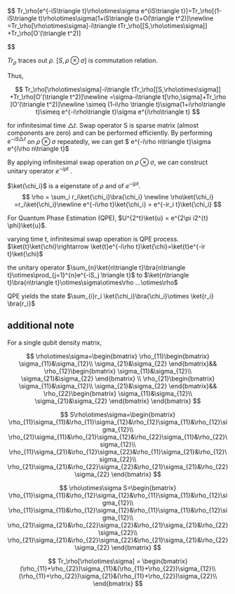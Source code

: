 $$
Tr_\rho[e^{-iS\triangle t}\rho\otimes\sigma e^{iS\triangle t}]=Tr_\rho[(1-iS\triangle t)\rho\otimes\sigma(1+iS\triangle t)+O(\triangle t^2)]\newline
=Tr_\rho[\rho\otimes\sigma]-i\triangle tTr_\rho[[S,\rho\otimes\sigma]] +Tr_\rho[O'(\triangle t^2)]

$$

$Tr_\rho$ traces out $\rho$. $[S,\rho\otimes\sigma]$ is commutation relation.


Thus, 

$$
Tr_\rho[\rho\otimes\sigma]-i\triangle tTr_\rho[[S,\rho\otimes\sigma]] +Tr_\rho[O'(\triangle t^2)]\newline
=\sigma-i\triangle t[\rho,\sigma]+Tr_\rho [O'(\triangle t^2)]\newline
\simeq (1-i\rho \triangle t)\sigma(1+i\rho\triangle  t)\simeq e^{-i\rho\triangle  t}\sigma e^{i\rho\triangle  t}
$$

for infinitesimal time $\triangle t$. Swap operator S is sparse matrix (almost components are zero) and can be performed efficiently. By performing $e^{-iS\triangle t}$ on $\rho\otimes\sigma$ repeatedly, we can get  $ e^{-i\rho n\triangle  t}\sigma e^{i\rho n\triangle  t}$

By applying infinitesimal swap operation on $\rho\otimes\sigma$, we can construct unitary operator $e^{-i\rho t}$ .


$\ket{\chi_i}$ is a eigenstate of $\rho$ and of $e^{-i\rho t}$. 
$$
\rho = \sum_i r_i\ket{\chi_i}\bra{\chi_i}
 \newline
\rho\ket{\chi_i} =r_i\ket{\chi_i}\newline
e^{-i\rho t}\ket{\chi_i} = e^{-ir_i t}\ket{\chi_i}
$$

For Quantum Phase Estimation (QPE), $U^{2^t}\ket{u} = e^{2\pi i2^{t} \phi}\ket{u}$.

varying time t, infinitesimal swap operation is QPE process. $\ket{t}\ket{\chi}\rightarrow \ket{t}e^{-i\rho t}\ket{\chi}=\ket{t}e^{-ir t}\ket{\chi}$


the unitary operator $\sum_{n}\ket{n\triangle t}\bra{n\triangle t}\otimes\prod_{j=1}^{n}e^{-iS_j \triangle t}$ to $\ket{n\triangle t}\bra{n\triangle t}\otimes\sigma\otimes\rho ...\otimes\rho$

QPE yields the state $\sum_{i}r_i \ket{\chi_i}\bra{\chi_i}\otimes \ket{r_i} \bra{r_i}$


## additional note

For a single qubit density matrix,

$$
\rho\otimes\sigma=\begin{bmatrix}
\rho_{11}\begin{bmatrix}
\sigma_{11}&\sigma_{12}\\
\sigma_{21}&\sigma_{22}
\end{bmatrix}&&
\rho_{12}\begin{bmatrix}
\sigma_{11}&\sigma_{12}\\
\sigma_{21}&\sigma_{22}
\end{bmatrix} \\
\rho_{21}\begin{bmatrix}
\sigma_{11}&\sigma_{12}\\
\sigma_{21}&\sigma_{22}
\end{bmatrix}&&
\rho_{22}\begin{bmatrix}
\sigma_{11}&\sigma_{12}\\
\sigma_{21}&\sigma_{22}
\end{bmatrix}
\end{bmatrix}
$$

$$
S\rho\otimes\sigma=\begin{bmatrix}
\rho_{11}\sigma_{11}&\rho_{11}\sigma_{12}&\rho_{12}\sigma_{11}&\rho_{12}\sigma_{12}\\
\rho_{21}\sigma_{11}&\rho_{21}\sigma_{12}&\rho_{22}\sigma_{11}&\rho_{22}\sigma_{12}\\
\rho_{11}\sigma_{21}&\rho_{12}\sigma_{22}&\rho_{11}\sigma_{21}&\rho_{12}\sigma_{22}\\
\rho_{21}\sigma_{21}&\rho_{22}\sigma_{22}&\rho_{21}\sigma_{21}&\rho_{22}\sigma_{22}
\end{bmatrix}
$$

$$
\rho\otimes\sigma S=\begin{bmatrix}
\rho_{11}\sigma_{11}&\rho_{12}\sigma_{12}&\rho_{11}\sigma_{11}&\rho_{12}\sigma_{12}\\
\rho_{11}\sigma_{11}&\rho_{12}\sigma_{12}&\rho_{11}\sigma_{11}&\rho_{12}\sigma_{12}\\
\rho_{21}\sigma_{21}&\rho_{22}\sigma_{22}&\rho_{21}\sigma_{21}&\rho_{22}\sigma_{22}\\
\rho_{21}\sigma_{21}&\rho_{22}\sigma_{22}&\rho_{21}\sigma_{21}&\rho_{22}\sigma_{22}
\end{bmatrix}
$$

$$
Tr_\rho[\rho\otimes\sigma] = \begin{bmatrix}
(\rho_{11}+\rho_{22})\sigma_{11}&(\rho_{11}+\rho_{22})\sigma_{12}\\
(\rho_{11}+\rho_{22})\sigma_{21}&(\rho_{11}+\rho_{22})\sigma_{22}\\
\end{bmatrix}
$$